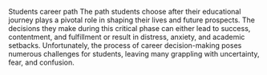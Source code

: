 Students career path
The path students choose after their educational journey plays a pivotal role in shaping their lives and future prospects. The decisions they make during this critical phase can either lead to success, contentment, and fulfillment or result in distress, anxiety, and academic setbacks. Unfortunately, the process of career decision-making poses numerous challenges for students, leaving many grappling with uncertainty, fear, and confusion.